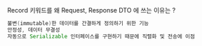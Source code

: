 Record 키워드를 왜 Request, Response DTO 에 쓰는 이유는 ?

```java
불변(immutable)한 데이터를 간결하게 정의하기 위한 기능
안정성, 데이터 무결성 
자동으로 Serializable 인터페이스를 구현하기 때문에 직렬화 및 전송에 이점
```
